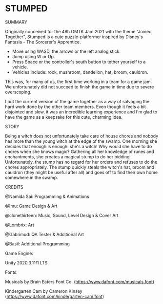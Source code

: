 # STUMPED

SUMMARY


Originally conceived for the 48h GMTK Jam 2021 with the theme "Joined Together", Stumped is a cute puzzle-platformer inspired by Disney's Fantasia - The Sorcerer's Apprentice.


- Move using WASD, the arrows or the left analog stick.
- Jump using W or Up.
- Press Space or the controller's south button to tether yourself to a vehicle.
- Vehicles include: rock, mushroom, dandelion, hat, broom, cauldron.


This was, for many of us, the first time working in a team for a game jam. We unfortunately did not succeed to finish the game in time due to severe overscoping. 


I put the current version of the game together as a way of salvaging the hard  work done by the other team members. Even though it feels a bit disjointed and slow, it was an incredible learning experience and I'm glad to have the game as a keepsake for this cute, charming idea.



STORY


Being a witch does not unfortunately take care of house chores and nobody has more than the young witch at the edge of the swamp. One morning she decides that enough is enough: she's a witch! Why would she have to do chores when she knows magic? Gathering all her knowledge of runes and enchantments, she creates a magical stump to do her bidding. Unfortunately, the stump has no regard for her orders and refuses to do the chores appropriately. The stump quickly steals the witch's hat, broom and cauldron (they might be useful after all) and goes off to find their own home somewhere in the swamp.




CREDITS

@Namida Sai: Programming & Animations

@Imu: Game Design & Art

@clonethirteen: Music, Sound, Level Design & Cover Art

@Lombrix: Art

@Gabrimud: QA Tester & Additional Art

@Basil: Additional Programming



Game Engine:

Unity 2020.3.11f1 LTS


Fonts:

Musicals by Brain Eaters Font Co. (https://www.dafont.com/musicals.font)

Kindergarten Cam by Cameron Kinsey (https://www.dafont.com/kindergarten-cam.font)
